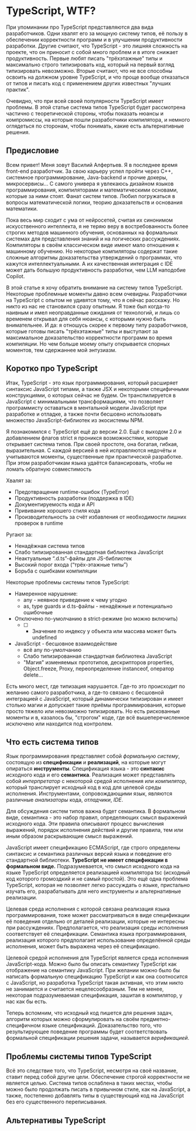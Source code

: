 # TypeScript, WTF?

При упоминании про TypeScript представляются два вида разработчиков. Одни хвалят его за мощную систему типов, её пользу в обеспечении корректности программ и в улучшении продуктивности разработки. Другие считают, что TypeScript - это лишняя сложность на проекте, что он приносит с собой много проблем и в итоге снижает продуктивность. Первые любят писать "трёхэтажные" типы и максимально строго типизировать код, который на первый взгляд типизировать невозможно. Вторые считают, что не все способны освоить на должном уровне TypeScript, и что проще вообще отказаться от типов и писать код с применением других известных "лучших практик".

Очевидно, что при всей своей популярности TypeScript имеет проблемы. В этой статье система типов TypeScript будет рассмотрена частично с теоретической стороны, чтобы показать нюансы и компромиссы, на которые пошли разработчики компилятора, и немного оглядеться по сторонам, чтобы понимать, какие есть альтернативные решения.

## Предисловие

Всем привет!
Меня зовут Василий Алфертьев. Я в последнее время front-end разработчик. За свою карьеру успел пройти через C++, системное программирование, Java-backend и прочие докеры, микросервисы... С самого универа я увлекаюсь дизайном языков программирования, компиляторами и математическими основами, которые за ними стоят. Фанат систем типов. Любил погружаться в вопросы математической логики, теорию доказательств и основания математики.

Пока весь мир сходит с ума от нейросетей, считая их синонимом искусственного интеллекта, я не теряю веру в востребованность более строгих методов машинного обучения, основанных на формальных системах для представления знаний и на логических рассуждениях. Компиляторы в своём классическом виде имеют мало отношения к машинному обучению. Но некоторые компиляторы содержат такие сложные алгоритмы доказательства утверждений о программах, что кажутся интеллектуальными. А их качественная интеграция с IDE может дать большую продуктивность разработки, чем LLM наподобие Copilot.

В этой статье я хочу обратить внимание на систему типов TypeScript. Некоторые проблемные моменты давно всем очевидны. Разработчики на TypeScript с опытом не удивятся тому, что я сейчас расскажу. Но никто из нас не становился сразу опытным. Я тоже был когда-то наивным и имел неоправданные ожидания от технологий, и лишь со временем открывал для себя нюансы, с которыми нужно быть внимательнее. И да: я отношусь скорее к первому типу разработчиков, которые готовы писать "трёхэтажные" типы и выступают за максимальное доказательство корректности программ во время компиляции. Но чем больше моему опыту открывается спорных моментов, тем сдержаннее мой энтузиазм.

## Коротко про TypeScript

Итак, TypeScript - это язык программирования, который расширяет синтаксис JavaScript типами, а также JSX и некоторыми специфичными конструкциями, о которых сейчас не будем. Он транспилируется в JavaScript с минимальными трансформациями, что позволяет программисту оставаться в ментальной модели JavaScript при разработке и отладке, а также почти бесшовно использовать множество JavaScript-библиотек из экосистемы NPM.

Я познакомился с TypeScript ещё до версии 2.0. Ещё с выходом 2.0 и добавлением флагов strict я проникся возможностями, которые открывает система типов. При своей простоте, она богатая, гибкая, выразительная. С каждой версией в ней исправляются недочёты и учитываются моменты, существенные при практической разработке. При этом разработчикам языка удаётся балансировать, чтобы не ломать обратную совместимость

Хвалят за:

- Предотвращение runtime-ошибок (TypeError)
- Продуктивность разработки (поддержка в IDE)
- Документируемость кода и API
- Прививание хорошего стиля кода
- Производительность за счёт избавления от необходимости лишних проверок в runtime

Ругают за:

- Ненадёжная система типов
- Слабо типизированная стандартная библиотека JavaScript
- Неактуальные “.d.ts”-файлы для JS-библиотек
- Высокий порог входа (“трёх-этажные типы”)
- Борьба с ошибками компиляции

Некоторые проблемы системы типов TypeScript:

- Намеренное нарушение:
  - any - неявное приведение к чему угодно
  - as, type guards и d.ts-файлы - ненадёжные и потенциально ошибочные
- Отключено по-умолчанию в strict-режиме (но можно включить)
  - [ ] - Значение по индексу у объекта или массива может быть undefined
- JavaScript - бесшовное взаимодействие
  - всё any по-умолчанию
  - Слабо типизированная стандартная библиотека JavaScript
  - "Магия" изменяемых прототипов, дескрипторов properties, Object.freeze, Proxy, переопределение instanceof, оператор delete…

Есть много мест, где типизация нарушается. Где-то это происходит по желанию самого разработчика, а где-то связано с бесшовной интеграцией с JavaScript, который динамически типизирован и имеет столько магии и допускает такие приёмы программирования, которые просто тяжело или невозможно типизировать. Но есть рискованные моменты и в, казалось бы, "строгом" коде, где всё вышеперечисленное исключено или находится под контролем.

## Что есть система типов

Язык программирования представляет собой *формальную систему*, состоящую из **спецификации** и **реализаций**, на которые могут опираться **инструменты**. Спецификация языка - это **синтакис** исходного кода и его **семантика**. Реализация может представлять собой *интерпретатор* с некоторой средой исполнения или *компилятор*, который транслирует исходный код в код для целевой среды исполнения. Инструментами, сопровождающими язык, являются различные *анализаторы* кода, *отладчики*, *IDE*.

Для обсуждения систем типов важна будет семантика. В формальном виде, семантика - это набор правил, определяющих смысл выражений исходного кода. Эти правила описывают процесс вычисления выражений, порядок исполнения действий и другие правила, тем или иным образом раскрывающие смысл выражений.

JavaScript имеет спецификацию ECMAScript, где строго определены синтаксис и семантика различных версий языка и поведение его стандартной библиотеки. **TypeScript не имеет спецификации в формальном виде.** Подразумевается, что смысл исходного кода на языке TypeScript определяется реализацией компилятора tsc (исходный код которого громоздкий и не самый простой). Это ещё одна проблема TypeScript, которая не позволяет легко рассуждать о языке, пристально изучать его, разрабатывать для него инструменты и альтернативные реализации.

Целевая среда исполнения с которой связана реализация языка программирования, тоже может рассматриваться в виде спецификации её поведения отдельно от деталей реализации, которые не интересны при рассуждениях. Предполагается, что реализация среды исполнения соответствует её спецификации. Семантика языка программирования, реализация которого предполагает использование определённой среды исполнения, может быть выражена через её спецификацию.

Целевой средой исполнения для TypeScript является среда исполнения JavaScript-кода. Можно было бы описать семантику TypeScript как отображение на семантику JavaScript. При желании можно было бы написать формальную спецификацию TypeScript и как она соотносится с JavaScript, но разработка TypeScript такая активная, что этим никто не занимается и считается нецелесообразным. Тем не менее, некоторая подразумеваемая спецификация, зашитая в компилятор, у нас как бы есть.

Теперь вспомним, что исходный код пишется для решения задач, алгоритм которых можно сформулировать на своём предметно-специфичном языке спецификаций. Доказательство того, что результирующее поведение программы будет соответствовать формальной спецификации решения задачи, называется *верификацией*.

## Проблемы системы типов TypeScript

Всё это следствие того, что TypeScript, несмотря на своё название, ставит перед собой другие цели. Обеспечение строгой корректности не является целью. Система типов ослаблена в таких местах, чтобы можно было продолжать писать в привычном стиле, как на JavaScript, а также, постепенно добавлять типы в существующий код на JavaScript без его существенного переписывания.

## Альтернативы TypeScript
